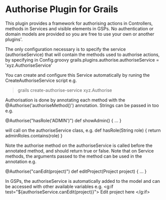 Authorise Plugin for Grails
===========================

This plugin provides a framework for authorising actions in Controllers, methods in Services and visible elements in GSPs. 
No authentication or domain models are provided so you are free to use your own or another plugins'.

The only configuration necessary is to specify the service (authoriseService) that will contain the methods used to authorise actions, by specifying in Config.groovy
grails.plugins.authorise.authoriseService = 'xyz.AuthoriseService'

You can create and configure this Service automatically by runing the CreateAuthoriseService script e.g. 
> grails create-authorise-service xyz.Authorise

Authorisation is done by annotating each method with the @Authorise('authoriseMethod()') annotation. Strings can be passed in too e.g.

@Authorise("hasRole('ADMIN')")
def showAdmin() {
    ...
}

will call on the authoriseService class, e.g.
def hasRole(String role) {
    return adminRoles.contains(role)
}

Note the authorise method on the authoriseService is called before the annotated method, and should return true or false.
Note that on Service methods, the arguments passed to the method can be used in the annotation e.g.

@Authorise("canEdit(project)")
def editProject(Project project) {
    ...
}

In GSPs, the authoriseService is automatically added to the model and can be accessed with other available variables e.g.
<g:if test="${authoriseService.canEdit(project)}">
	Edit project here
</g:if>

